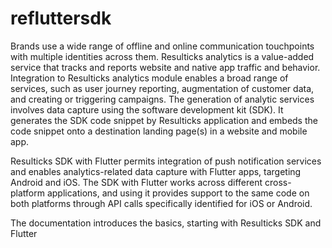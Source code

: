 # refluttersdk
Brands use a wide range of offline and online communication touchpoints with multiple identities across them. Resulticks analytics is a value-added service that tracks and reports website and native app traffic and behavior. Integration to Resulticks analytics module enables a broad range of services, such as user journey reporting, augmentation of customer data, and creating or triggering campaigns. The generation of analytic services involves data capture using the software development kit (SDK). It generates the SDK code snippet by Resulticks application and embeds the code snippet onto a destination landing page(s) in a website and mobile app.

Resulticks SDK with Flutter permits integration of push notification services and enables analytics-related data capture with Flutter apps, targeting Android and iOS. The SDK with Flutter works across different cross-platform applications, and using it provides support to the same code on both platforms through API calls specifically identified for iOS or Android.

The documentation introduces the basics, starting with Resulticks SDK and Flutter
